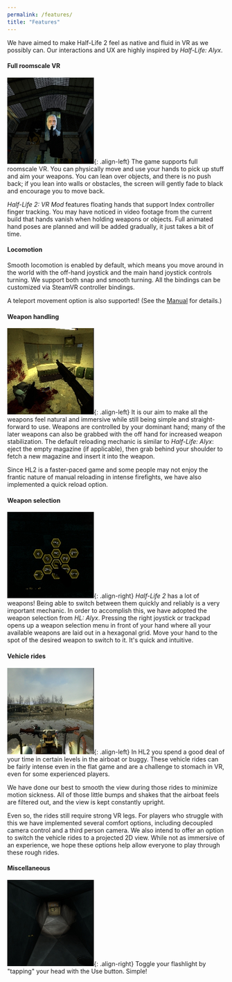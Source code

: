 ```yaml
---
permalink: /features/
title: "Features"
---
```


We have aimed to make Half-Life 2 feel as native and fluid in VR as we possibly can.
Our interactions and UX are highly inspired by *Half-Life: Alyx*.

#### Full roomscale VR

![Roomscale](/assets/images/screenshots/roomscale_thumb.jpg){: .align-left}
The game supports full roomscale VR. You can physically move and use your hands to pick
up stuff and aim your weapons. You can lean over objects, and there is no push back;
if you lean into walls or obstacles, the screen will gently fade to black and encourage
you to move back.

*Half-Life 2: VR Mod* features floating hands that support Index controller finger
tracking. You may have noticed in video footage from the current build that hands
vanish when holding weapons or objects. Full animated hand poses are planned and will
be added gradually, it just takes a bit of time.

#### Locomotion

Smooth locomotion is enabled by default, which means you move around in the world with the off-hand joystick and the main hand joystick controls turning.
We support both snap and smooth turning.
All the bindings can be customized via SteamVR controller bindings.

A teleport movement option is also supported! (See the [Manual](/manual/) for details.)

#### Weapon handling

![Shotgun](/assets/images/screenshots/shotgun_thumb.jpg){: .align-left}
It is our aim to make all the weapons feel natural and immersive while still being simple and straight-forward to use.
Weapons are controlled by your dominant hand; many of the later weapons can also be grabbed with the off hand for increased weapon stabilization.
The default reloading mechanic is similar to *Half-Life: Alyx*: eject the empty magazine (if applicable), then grab behind your shoulder to fetch a new magazine and insert it into the weapon.

Since HL2 is a faster-paced game and some people may not enjoy the frantic nature of manual reloading in intense firefights, we have also implemented a quick reload option.

#### Weapon selection

![Weapon Selection](/assets/images/screenshots/weapon_selection_thumb.jpg){: .align-right}
*Half-Life 2* has a lot of weapons! Being able to switch between them quickly and reliably is a very important mechanic.
In order to accomplish this, we have adopted the weapon selection from *HL: Alyx*.
Pressing the right joystick or trackpad opens up a weapon selection menu in front of your hand where all your available weapons are laid out in a
hexagonal grid. Move your hand to the spot of the desired weapon to switch to it. It's quick and intuitive.

#### Vehicle rides

![Vehicles](/assets/images/screenshots/airboat_thumb.jpg){: .align-left}
In HL2 you spend a good deal of your time in certain levels in the airboat or buggy.
These vehicle rides can be fairly intense even in the flat game and are a challenge to stomach in VR, even for some experienced players.

We have done our best to smooth the view during those rides to minimize motion sickness.
All of those little bumps and shakes that the airboat feels are filtered out, and the view is kept constantly upright.

Even so, the rides still require strong VR legs. For players who struggle with this we have implemented several comfort options, including decoupled camera control and a third person camera.
We also intend to offer an option to switch the vehicle rides to a projected 2D view.
While not as immersive of an experience, we hope these options help allow everyone to play through these rough rides.

#### Miscellaneous
![Flashlight](/assets/images/screenshots/flashlight_thumb.jpg){: .align-right}
Toggle your flashlight by "tapping" your head with the Use button. Simple!
